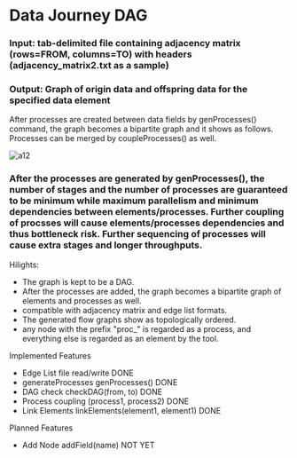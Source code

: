 # Data Journey DAG

### Input: tab-delimited file containing adjacency matrix (rows=FROM, columns=TO) with headers (adjacency_matrix2.txt as a sample)
### Output: Graph of origin data and offspring data for the specified data element

After processes are created between data fields by genProcesses() command, the graph becomes a bipartite graph and it shows as follows.  Processes can be merged by coupleProcesses() as well.

![a12](https://github.com/tomkob9999/data_journey_dag/assets/96751911/589fe347-05d5-4db6-99c0-3dd70cff0145)

### After the processes are generated by genProcesses(), the number of stages and the number of processes are guaranteed to be minimum while maximum parallelism and minimum dependencies between elements/processes.  Further coupling of procsses will cause elements/processes dependencies and thus bottleneck risk.  Further sequencing of processes will cause extra stages and longer throughputs.

Hilights:

- The graph is kept to be a DAG.
- After the processes are added, the graph becomes a bipartite graph of elements and processes as well.
- compatible with adjacency matrix and edge list formats.
- The generated flow graphs show as topologically ordered.
- any node with the prefix "proc_" is regarded as a process, and everything else is regarded as an element by the tool.

Implemented Features
- Edge List file read/write DONE
- generateProcesses  genProcesses() DONE
- DAG check  checkDAG(from, to) DONE
- Process coupling  (process1, process2) DONE
- Link Elements  linkElements(element1, element1) DONE

Planned Features
- Add Node  addField(name) NOT YET
  
